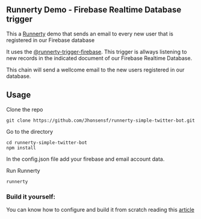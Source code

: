 ## Runnerty Demo - Firebase Realtime Database trigger

This a [Runnerty](https://github.com/runnerty/runnerty) demo that sends an email to every new user that is registered in our Firebase database

It uses the [@runnerty-trigger-firebase](https://www.npmjs.com/package/@runnerty/trigger-firebase). This trigger is allways listening to new records in the indicated document of our Firebase Realtime Database.

This chain will send a wellcome email to the new users registered in our database.

## Usage
Clone the repo
```
git clone https://github.com/Jhonsensf/runnerty-simple-twitter-bot.git
```

Go to the directory  
```
cd runnerty-simple-twitter-bot
npm install
```
In the config.json file add your firebase and email account data.

Run Runnerty
```
runnerty
```

### Build it yourself:

You can know how to configure and build it from scratch reading this [article](https://medium.com/runnerty/firebase-realtime-database-runnerty-eee3c9dec6aa)
